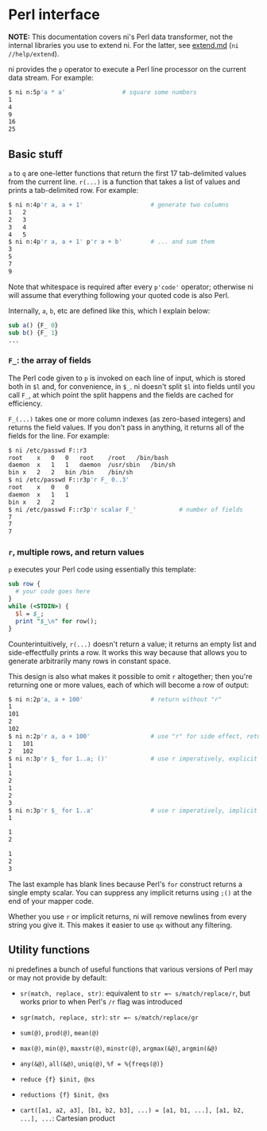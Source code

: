# Perl interface
**NOTE:** This documentation covers ni's Perl data transformer, not the
internal libraries you use to extend ni. For the latter, see
[extend.md](extend.md) (`ni //help/extend`).

ni provides the `p` operator to execute a Perl line processor on the current
data stream. For example:

```bash
$ ni n:5p'a * a'                # square some numbers
1
4
9
16
25
```

## Basic stuff
`a` to `q` are one-letter functions that return the first 17 tab-delimited
values from the current line. `r(...)` is a function that takes a list of
values and prints a tab-delimited row. For example:

```bash
$ ni n:4p'r a, a + 1'                   # generate two columns
1	2
2	3
3	4
4	5
$ ni n:4p'r a, a + 1' p'r a + b'        # ... and sum them
3
5
7
9
```

Note that whitespace is required after every `p'code'` operator; otherwise ni
will assume that everything following your quoted code is also Perl.

Internally, `a`, `b`, etc are defined like this, which I explain below:

```pl
sub a() {F_ 0}
sub b() {F_ 1}
...
```

### `F_`: the array of fields
The Perl code given to `p` is invoked on each line of input, which is stored
both in `$l` and, for convenience, in `$_`. ni doesn't split `$l` into fields
until you call `F_`, at which point the split happens and the fields are
cached for efficiency.

`F_(...)` takes one or more column indexes (as zero-based integers) and returns
the field values. If you don't pass in anything, it returns all of the fields
for the line. For example:

```bash
$ ni /etc/passwd F::r3
root	x	0	0	root	/root	/bin/bash
daemon	x	1	1	daemon	/usr/sbin	/bin/sh
bin	x	2	2	bin	/bin	/bin/sh
$ ni /etc/passwd F::r3p'r F_ 0..3'
root	x	0	0
daemon	x	1	1
bin	x	2	2
$ ni /etc/passwd F::r3p'r scalar F_'            # number of fields
7
7
7
```

### `r`, multiple rows, and return values
`p` executes your Perl code using essentially this template:

```pl
sub row {
  # your code goes here
}
while (<STDIN>) {
  $l = $_;
  print "$_\n" for row();
}
```

Counterintuitively, `r(...)` doesn't return a value; it returns an empty list
and side-effectfully prints a row. It works this way because that allows you to
generate arbitrarily many rows in constant space.

This design is also what makes it possible to omit `r` altogether; then you're
returning one or more values, each of which will become a row of output:

```bash
$ ni n:2p'a, a + 100'                   # return without "r"
1
101
2
102
$ ni n:2p'r a, a + 100'                 # use "r" for side effect, return ()
1	101
2	102
$ ni n:3p'r $_ for 1..a; ()'            # use r imperatively, explicit return
1
1
2
1
2
3
$ ni n:3p'r $_ for 1..a'                # use r imperatively, implicit return
1

1
2

1
2
3
```

The last example has blank lines because Perl's `for` construct returns a
single empty scalar. You can suppress any implicit returns using `;()` at the
end of your mapper code.

Whether you use `r` or implicit returns, ni will remove newlines from every
string you give it. This makes it easier to use `qx` without any filtering.

## Utility functions
ni predefines a bunch of useful functions that various versions of Perl may or
may not provide by default:

- `sr(match, replace, str)`: equivalent to `str =~ s/match/replace/r`, but
  works prior to when Perl's `/r` flag was introduced
- `sgr(match, replace, str)`: `str =~ s/match/replace/gr`

- `sum(@)`, `prod(@)`, `mean(@)`
- `max(@)`, `min(@)`, `maxstr(@)`, `minstr(@)`, `argmax(&@)`, `argmin(&@)`
- `any(&@)`, `all(&@)`, `uniq(@)`, `%f = %{freqs(@)}`
- `reduce {f} $init, @xs`
- `reductions {f} $init, @xs`
- `cart([a1, a2, a3], [b1, b2, b3], ...) = [a1, b1, ...], [a1, b2, ...], ...`:
  Cartesian product


